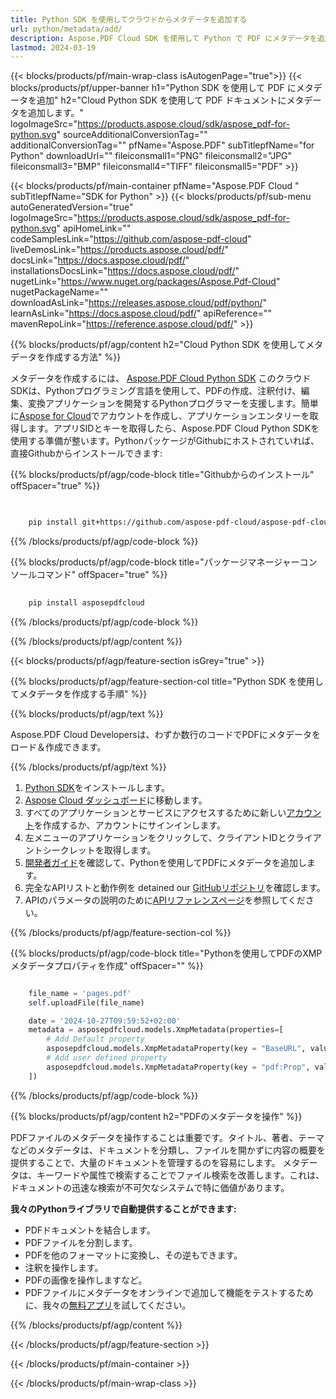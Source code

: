```yaml
---
title: Python SDK を使用してクラウドからメタデータを追加する
url: python/metadata/add/
description: Aspose.PDF Cloud SDK を使用して Python で PDF にメタデータを追加します。ドキュメントの組織化と検索可能性を向上させます。
lastmod: 2024-03-19
---
```


{{< blocks/products/pf/main-wrap-class isAutogenPage="true">}}
{{< blocks/products/pf/upper-banner h1="Python SDK を使用して PDF にメタデータを追加" h2="Cloud Python SDK を使用して PDF ドキュメントにメタデータを追加します。" logoImageSrc="https://products.aspose.cloud/sdk/aspose_pdf-for-python.svg" sourceAdditionalConversionTag="" additionalConversionTag="" pfName="Aspose.PDF" subTitlepfName="for Python" downloadUrl="" fileiconsmall1="PNG" fileiconsmall2="JPG" fileiconsmall3="BMP" fileiconsmall4="TIFF" fileiconsmall5="PDF" >}}

{{< blocks/products/pf/main-container pfName="Aspose.PDF Cloud " subTitlepfName="SDK for Python" >}}
{{< blocks/products/pf/sub-menu autoGeneratedVersion="true" logoImageSrc="https://products.aspose.cloud/sdk/aspose_pdf-for-python.svg" apiHomeLink="" codeSamplesLink="https://github.com/aspose-pdf-cloud" liveDemosLink="https://products.aspose.cloud/pdf/" docsLink="https://docs.aspose.cloud/pdf/" installationsDocsLink="https://docs.aspose.cloud/pdf/" nugetLink="https://www.nuget.org/packages/Aspose.Pdf-Cloud" nugetPackageName="" downloadAsLink="https://releases.aspose.cloud/pdf/python/" learnAsLink="https://docs.aspose.cloud/pdf/" apiReference="" mavenRepoLink="https://reference.aspose.cloud/pdf/" >}}

{{% blocks/products/pf/agp/content h2="Cloud Python SDK を使用してメタデータを作成する方法" %}}

メタデータを作成するには、
[Aspose.PDF Cloud Python SDK](https://products.aspose.cloud/pdf/python/)
このクラウドSDKは、Pythonプログラミング言語を使用して、PDFの作成、注釈付け、編集、変換アプリケーションを開発するPythonプログラマーを支援します。簡単に[Aspose for Cloud](https://dashboard.aspose.cloud/#/apps)でアカウントを作成し、アプリケーションエンタリーを取得します。アプリSIDとキーを取得したら、Aspose.PDF Cloud Python SDKを使用する準備が整います。PythonパッケージがGithubにホストされていれば、直接Githubからインストールできます:

{{% blocks/products/pf/agp/code-block title="Githubからのインストール" offSpacer="true" %}}

```bash

     
    pip install git+https://github.com/aspose-pdf-cloud/aspose-pdf-cloud-python.git


```

{{% /blocks/products/pf/agp/code-block %}}

{{% blocks/products/pf/agp/code-block title="パッケージマネージャーコンソールコマンド" offSpacer="true" %}}

```bash
     
    pip install asposepdfcloud

```

{{% /blocks/products/pf/agp/code-block %}}

{{% /blocks/products/pf/agp/content %}}

{{< blocks/products/pf/agp/feature-section isGrey="true" >}}

{{% blocks/products/pf/agp/feature-section-col title="Python SDK を使用してメタデータを作成する手順" %}}

{{% blocks/products/pf/agp/text %}}

Aspose.PDF Cloud Developersは、わずか数行のコードでPDFにメタデータをロード＆作成できます。

{{% /blocks/products/pf/agp/text %}}

1. [Python SDK](https://pypi.org/project/asposepdfcloud/)をインストールします。
1. [Aspose Cloud ダッシュボード](https://dashboard.aspose.cloud/)に移動します。
1. すべてのアプリケーションとサービスにアクセスするために新しい[アカウント](https://docs.aspose.cloud/display/storagecloud/Creating+and+Managing+Account)を作成するか、アカウントにサインインします。
1. 左メニューのアプリケーションをクリックして、クライアントIDとクライアントシークレットを取得します。
1. [開発者ガイド](https://docs.aspose.cloud/pdf/developer-guide/)を確認して、Pythonを使用してPDFにメタデータを追加します。
1. 完全なAPIリストと動作例を detained our [GitHubリポジトリ](https://github.com/aspose-pdf-cloud/aspose-pdf-cloud-python/)を確認します。
1. APIのパラメータの説明のために[APIリファレンスページ](https://reference.aspose.cloud/pdf/#/Document)を参照してください。

{{% /blocks/products/pf/agp/feature-section-col %}}

{{% blocks/products/pf/agp/code-block title="Pythonを使用してPDFのXMPメタデータプロパティを作成" offSpacer="" %}}
```python

    file_name = 'pages.pdf'
    self.uploadFile(file_name)

    date = '2024-10-27T09:59:52+02:00'
    metadata = asposepdfcloud.models.XmpMetadata(properties=[
        # Add Default property
        asposepdfcloud.models.XmpMetadataProperty(key = "BaseURL", value = "http://www.somename.com/path"),
        # Add user defined property
        asposepdfcloud.models.XmpMetadataProperty(key = "pdf:Prop", value = "PropValue", namespace_uri = "http://ns.adobe.com/pdf/1.3/"),
    ])
```

{{% /blocks/products/pf/agp/code-block %}}

{{% blocks/products/pf/agp/content h2="PDFのメタデータを操作" %}}

PDFファイルのメタデータを操作することは重要です。タイトル、著者、テーマなどのメタデータは、ドキュメントを分類し、ファイルを開かずに内容の概要を提供することで、大量のドキュメントを管理するのを容易にします。
メタデータは、キーワードや属性で検索することでファイル検索を改善します。これは、ドキュメントの迅速な検索が不可欠なシステムで特に価値があります。

**我々のPythonライブラリで自動提供することができます:**

+ PDFドキュメントを結合します。
+ PDFファイルを分割します。
+ PDFを他のフォーマットに変換し、その逆もできます。
+ 注釈を操作します。
+ PDFの画像を操作しますなど。
+ PDFファイルにメタデータをオンラインで追加して機能をテストするために、我々の[無料アプリ](https://products.aspose.app/pdf/metadata)を試してください。

{{% /blocks/products/pf/agp/content %}}

{{< /blocks/products/pf/agp/feature-section >}}


{{< /blocks/products/pf/main-container >}}

{{< /blocks/products/pf/main-wrap-class >}}
